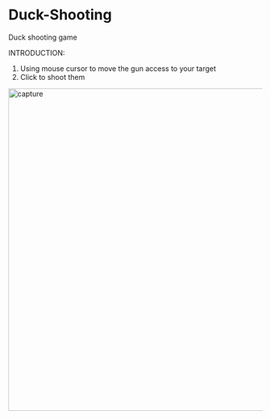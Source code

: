 # Duck-Shooting
Duck shooting game<br>

INTRODUCTION:
1. Using mouse cursor to move the gun access to your target
2. Click to shoot them

<img width="639" alt="capture" src="https://user-images.githubusercontent.com/26543302/48645838-84d7f080-e9ef-11e8-8705-9328286a48c9.PNG">
